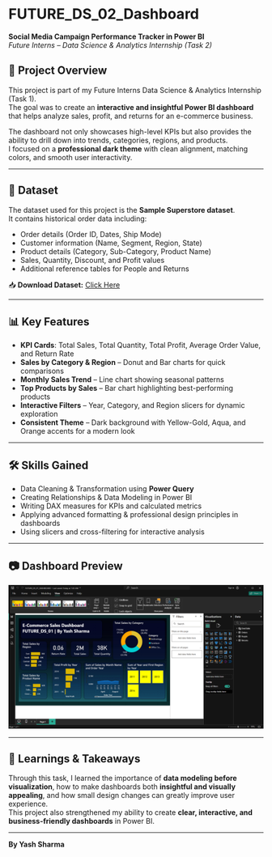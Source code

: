 # FUTURE_DS_02_Dashboard
**Social Media Campaign Performance Tracker in Power BI**  
*Future Interns – Data Science & Analytics Internship (Task 2)*


## 📌 Project Overview  
This project is part of my Future Interns Data Science & Analytics Internship (Task 1).  
The goal was to create an **interactive and insightful Power BI dashboard** that helps analyze sales, profit, and returns for an e-commerce business.  

The dashboard not only showcases high-level KPIs but also provides the ability to drill down into trends, categories, regions, and products.  
I focused on a **professional dark theme** with clean alignment, matching colors, and smooth user interactivity.  

---

## 📂 Dataset  
The dataset used for this project is the **Sample Superstore dataset**.  
It contains historical order data including:  
- Order details (Order ID, Dates, Ship Mode)  
- Customer information (Name, Segment, Region, State)  
- Product details (Category, Sub-Category, Product Name)  
- Sales, Quantity, Discount, and Profit values  
- Additional reference tables for People and Returns  

📥 **Download Dataset:** [Click Here](superstore.xlsx)

---

## 📊 Key Features  
- **KPI Cards**: Total Sales, Total Quantity, Total Profit, Average Order Value, and Return Rate  
- **Sales by Category & Region** – Donut and Bar charts for quick comparisons  
- **Monthly Sales Trend** – Line chart showing seasonal patterns  
- **Top Products by Sales** – Bar chart highlighting best-performing products  
- **Interactive Filters** – Year, Category, and Region slicers for dynamic exploration  
- **Consistent Theme** – Dark background with Yellow-Gold, Aqua, and Orange accents for a modern look  

---

## 🛠 Skills Gained  
- Data Cleaning & Transformation using **Power Query**  
- Creating Relationships & Data Modeling in Power BI  
- Writing DAX measures for KPIs and calculated metrics  
- Applying advanced formatting & professional design principles in dashboards  
- Using slicers and cross-filtering for interactive analysis  

---

## 📷 Dashboard Preview  
![Dashboard Screenshot](screenshot.png)  

---

## 📌 Learnings & Takeaways  
Through this task, I learned the importance of **data modeling before visualization**, how to make dashboards both **insightful and visually appealing**, and how small design changes can greatly improve user experience.  
This project also strengthened my ability to create **clear, interactive, and business-friendly dashboards** in Power BI.  

---

**By Yash Sharma**
